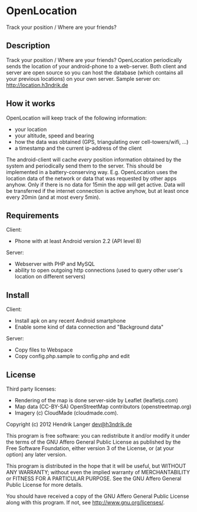 OpenLocation
============

Track your position / Where are your friends?


Description
--------------------------------------
Track your position / Where are your friends?
OpenLocation periodically sends the location of your android-phone to a web-server. Both client and server are open source so you can host the database (which contains all your previous locations) on your own server.
Sample server on: http://location.h3ndrik.de


How it works
--------------------------------------
OpenLocation will keep track of the following information:
- your location
- your altitude, speed and bearing
- how the data was obtained (GPS, triangulating over cell-towers/wifi, ...)
- a timestamp and the current ip-address of the client

The android-client will cache _every_ position information obtained by the system and periodically send them to the server.
This should be implemented in a battery-conserving way. E.g. OpenLocation uses the location data of the network or data that was requested by other apps anyhow. Only if there is no data for 15min the app will get active. Data will be transferred if the internet connection is active anyhow, but at least once every 20min (and at most every 5min).


Requirements
--------------------------------------
Client:
- Phone with at least Android version 2.2 (API level 8)

Server:
- Webserver with PHP and MySQL
- ability to open outgoing http connections (used to query other user's location on different servers)

Install
--------------------------------------
Client:
- Install apk on any recent Android smartphone
- Enable some kind of data connection and "Background data"

Server:
- Copy files to Webspace
- Copy config.php.sample to config.php and edit

License
--------------------------------------
Third party licenses:
- Rendering of the map is done server-side by Leaflet (leafletjs.com)
- Map data (CC-BY-SA) OpenStreetMap contributors (openstreetmap.org)
- Imagery (c) CloudMade (cloudmade.com).

Copyright (c) 2012 Hendrik Langer <dev@h3ndrik.de>

This program is free software: you can redistribute it and/or modify
it under the terms of the GNU Affero General Public License as
published by the Free Software Foundation, either version 3 of the
License, or (at your option) any later version.

This program is distributed in the hope that it will be useful,
but WITHOUT ANY WARRANTY; without even the implied warranty of
MERCHANTABILITY or FITNESS FOR A PARTICULAR PURPOSE.  See the
GNU Affero General Public License for more details.

You should have received a copy of the GNU Affero General Public License
along with this program.  If not, see <http://www.gnu.org/licenses/>.
